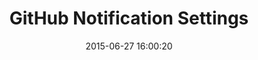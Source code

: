 ---
layout: post
title:  "GitHub Notification Settings"
date:   2015-06-27 16:00:20
categories: github
tags: account profile settings notifications
screenshot: github-personal-settings-4.jpg
---